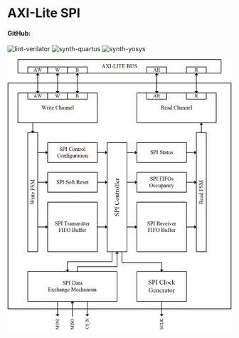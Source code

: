 # AXI-Lite SPI

#### GitHub:

![lint-verilator](https://github.com/m4j0rt0m/axi-lite_spi-ipcore/workflows/lint-verilator/badge.svg)
![synth-quartus](https://github.com/m4j0rt0m/axi-lite_spi-ipcore/workflows/synth-quartus/badge.svg)
![synth-yosys](https://github.com/m4j0rt0m/axi-lite_spi-ipcore/workflows/synth-yosys/badge.svg)


![](documentation/axi-spi.png)
